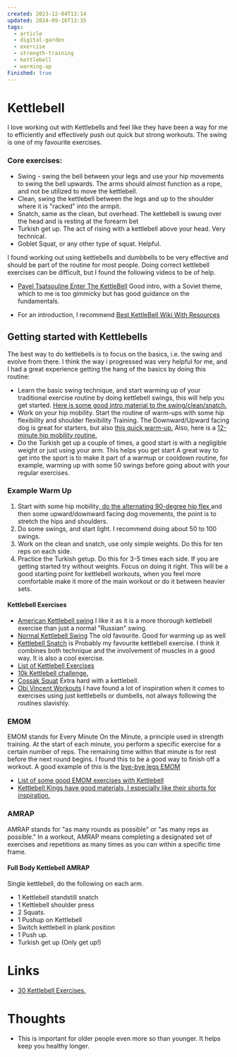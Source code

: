 ```yaml
---
created: 2023-12-04T13:14
updated: 2024-09-16T13:35
tags:
  - article
  - digital-garden
  - exercise
  - strength-training
  - kettlebell
  - warming-up
Finished: true
---
```

# Kettlebell
I love working out with Kettlebells and feel like they have been a way for me to efficiently and effectively push out quick but strong workouts. The swing is one of my favourite exercises. 

### Core exercises: 
- Swing - swing the bell between your legs and use your hip movements to swing the bell upwards. The arms should almost function as a rope, and not be utilized to move the kettlebell.
- Clean, swing the kettlebell between the legs and up to the shoulder where it is "racked" into the armpit. 
- Snatch, same as the clean, but overhead. The kettlebell is swung over the head and is resting at the forearm bet
- Turkish get up. The act of rising with a kettlebell above your head. Very technical. 
- Goblet Squat, or any other type of squat. Helpful.

I found working out using kettlebells and dumbbells to be very effective and should be part of the routine for most people. Doing correct kettlebell exercises can be difficult, but I found the following videos to be of help.


- [Pavel Tsatsouline Enter The KettleBell](https://youtu.be/cKx8xE8jJZs) Good intro, with a Soviet theme, which to me is too gimmicky but has good guidance on the fundamentals. 

- For an introduction, I recommend [Best KettleBell Wiki With Resources](https://www.reddit.com/r/Kettleballs/wiki/index/)
## Getting started with Kettlebells

The best way to do kettlebells is to focus on the basics, i.e. the swing and evolve from there. 
I think the way i progressed was very helpful for me, and I had a great experience getting the hang of the basics by doing this routine:

- Learn the basic swing technique, and start warming up of your traditional exercise routine by doing kettlebell swings, this will help you get started. [Here is some good intro material to the swing/clean/snatch.](https://www.reddit.com/r/Kettleballs/wiki/recommendedvideos/) 
- Work on your hip mobility. Start the routine of warm-ups with some hip flexibility and shoulder flexibility Training. The Downward/Upward facing dog is great for starters, but also [this quick warm-up.](https://www.youtube.com/watch?v=loiKkeFLnHw&ab_channel=WestcoastSCIPhysiotherapyPortCoquitlam) Also, here is a [12-minute hip mobility routine. ](https://youtu.be/jj2AAH6jbHk?si=tCJBRLIFtIWyDFH3)
- Do the Turkish get up a couple of times, a good start is with a negligible weight or just using your arm. This helps you get start
A great way to get into the sport is to make it part of a warmup or cooldown routine, for example, warming up with some 50 swings before going about with your regular exercises.  

### Example Warm Up

1. Start with some hip mobility,[ do the alternating 90-degree hip flex ](https://www.youtube.com/watch?v=m51AZSXMvEA&ab_channel=TheActiveLife)and then some upward/downward facing dog movements, the point is to stretch the hips and shoulders. 
2. Do some swings, and start light. I recommend doing about 50 to 100 swings. 
3. Work on the clean and snatch, use only simple weights. Do this for ten reps on each side. 
4. Practice the Turkish getup. Do this for 3-5 times each side. If you are getting started try without weights. Focus on doing it right. 
This will be a good starting point for kettlebell workouts, when you feel more comfortable make it more of the main workout or do it between heavier sets. 

#### Kettlebell Exercises

- [American Kettlebell swing](https://www.youtube.com/watch?v=d94xX-AQZ0A&ab_channel=Onnit) I like it as it is a more thorough kettlebell exercise than just a normal "Russian" swing.
- [Normal Kettlebell Swing](https://youtu.be/cKx8xE8jJZs?t=549) The old favourite. Good for warming up as well
- [Kettlebell Snatch](https://www.youtube.com/watch?v=Pm-b2XFeABA&ab_channel=CrossFit) is Probably my favourite kettlebell exercise. I think it combines both technique and the involvement of muscles in a good way. It is also a cool exercise. 
- [List of Kettlebell Exercises](https://youtu.be/__T3XxQB2Ng?t=111)
- [10k Kettlebell challenge.](https://forums.t-nation.com/t/the-10-000-swing-kettlebell-workout/283408)
- [Cossak Squat](https://www.youtube.com/watch?v=p_scPPvWD2I&ab_channel=TomMorrison) Extra hard with a kettlebell.
- [Obi Vincent Workouts](https://www.youtube.com/playlist?list=PLj6G9fPqougk6c93KSpvzGhHKCxY-RZ8O) I have found a lot of inspiration when it comes to exercises using just kettlebells or dumbells, not always following the routines slavishly.


### EMOM 
EMOM stands for Every Minute On the Minute, a principle used in strength training. At the start of each minute, you perform a specific exercise for a certain number of reps. The remaining time within that minute is for rest before the next round begins. I found this to be a good way to finish off a workout.  A good example of this is the [bye-bye legs EMOM](https://youtu.be/Zf9ElVivHC4?list=PLj6G9fPqougk6c93KSpvzGhHKCxY-RZ8O&t=732)
- [List of some good EMOM exercises with Kettlebell](https://www.boxrox.com/emom-crossfit-kettlebell-workouts-to-improve-skill/)
- [Kettlebell Kings have good materials, I especially like their shorts for inspiration. ](https://www.youtube.com/@KettlebellKingsAustin)
### AMRAP
AMRAP stands for "as many rounds as possible" or "as many reps as possible." In a workout, AMRAP means completing a designated set of exercises and repetitions as many times as you can within a specific time frame. 

#### Full Body Kettlebell AMRAP
Single kettlebell, do the following on each arm. 
- 1 Kettlebell standstill snatch
- 1 Kettlebell shoulder press
- 2 Squats. 
- 1 Pushup on Kettlebell
- Switch kettlebell in plank position
- 1 Push up. 
- Turkish get up (Only get up!)

# Links
- [30 Kettlebell Exercises.](https://www.youtube.com/watch?v=Qd-U8cNqWgg&list=PLj2BU-vBHHb2WPq2OeNalfVrA4J-sJkub)

# Thoughts 
- This is important for older people even more so than younger. It helps keep you healthy longer. 


